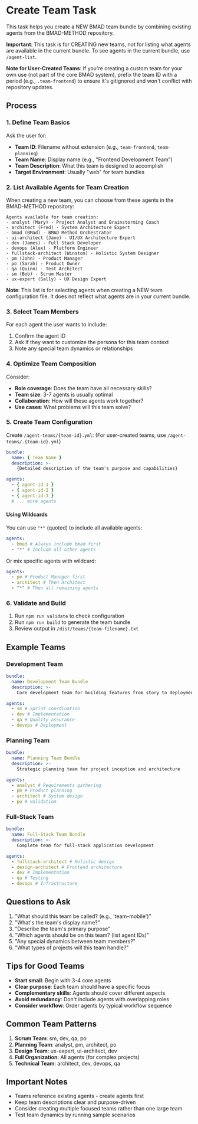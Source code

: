 # Create Team Task

This task helps you create a NEW BMAD team bundle by combining existing agents from the BMAD-METHOD repository.

**Important**: This task is for CREATING new teams, not for listing what agents are available in the current bundle. To see agents in the current bundle, use `/agent-list`.

**Note for User-Created Teams**: If you're creating a custom team for your own use (not part of the core BMAD system), prefix the team ID with a period (e.g., `.team-frontend`) to ensure it's gitignored and won't conflict with repository updates.

## Process

### 1. Define Team Basics

Ask the user for:

- **Team ID**: Filename without extension (e.g., `team-frontend`, `team-planning`)
- **Team Name**: Display name (e.g., "Frontend Development Team")
- **Team Description**: What this team is designed to accomplish
- **Target Environment**: Usually "web" for team bundles

### 2. List Available Agents for Team Creation

When creating a new team, you can choose from these agents in the BMAD-METHOD repository:

```
Agents available for team creation:
- analyst (Mary) - Project Analyst and Brainstorming Coach
- architect (Fred) - System Architecture Expert
- bmad (BMad) - BMAD Method Orchestrator
- ui-architect (Jane) - UI/UX Architecture Expert
- dev (James) - Full Stack Developer
- devops (Alex) - Platform Engineer
- fullstack-architect (Winston) - Holistic System Designer
- pm (John) - Product Manager
- po (Sarah) - Product Owner
- qa (Quinn) - Test Architect
- sm (Bob) - Scrum Master
- ux-expert (Sally) - UX Design Expert
```

**Note**: This list is for selecting agents when creating a NEW team configuration file. It does not reflect what agents are in your current bundle.

### 3. Select Team Members

For each agent the user wants to include:

1. Confirm the agent ID
2. Ask if they want to customize the persona for this team context
3. Note any special team dynamics or relationships

### 4. Optimize Team Composition

Consider:

- **Role coverage**: Does the team have all necessary skills?
- **Team size**: 3-7 agents is usually optimal
- **Collaboration**: How will these agents work together?
- **Use cases**: What problems will this team solve?

### 5. Create Team Configuration

Create `/agent-teams/{team-id}.yml`:
(For user-created teams, use `/agent-teams/.{team-id}.yml`)

```yaml
bundle:
  name: { Team Name }
  description: >-
    {Detailed description of the team's purpose and capabilities}

agents:
  - { agent-id-1 }
  - { agent-id-2 }
  - { agent-id-3 }
  # ... more agents
```

#### Using Wildcards

You can use `"*"` (quoted) to include all available agents:

```yaml
agents:
  - bmad # Always include bmad first
  - "*" # Include all other agents
```

Or mix specific agents with wildcard:

```yaml
agents:
  - pm # Product Manager first
  - architect # Then Architect
  - "*" # Then all remaining agents
```

### 6. Validate and Build

1. Run `npm run validate` to check configuration
2. Run `npm run build` to generate the team bundle
3. Review output in `/dist/teams/{team-filename}.txt`

## Example Teams

### Development Team

```yaml
bundle:
  name: Development Team Bundle
  description: >-
    Core development team for building features from story to deployment

agents:
  - sm # Sprint coordination
  - dev # Implementation
  - qa # Quality assurance
  - devops # Deployment
```

### Planning Team

```yaml
bundle:
  name: Planning Team Bundle
  description: >-
    Strategic planning team for project inception and architecture

agents:
  - analyst # Requirements gathering
  - pm # Product planning
  - architect # System design
  - po # Validation
```

### Full-Stack Team

```yaml
bundle:
  name: Full-Stack Team Bundle
  description: >-
    Complete team for full-stack application development

agents:
  - fullstack-architect # Holistic design
  - design-architect # Frontend architecture
  - dev # Implementation
  - qa # Testing
  - devops # Infrastructure
```

## Questions to Ask

1. "What should this team be called? (e.g., 'team-mobile')"
2. "What's the team's display name?"
3. "Describe the team's primary purpose"
4. "Which agents should be on this team? (list agent IDs)"
5. "Any special dynamics between team members?"
6. "What types of projects will this team handle?"

## Tips for Good Teams

- **Start small**: Begin with 3-4 core agents
- **Clear purpose**: Each team should have a specific focus
- **Complementary skills**: Agents should cover different aspects
- **Avoid redundancy**: Don't include agents with overlapping roles
- **Consider workflow**: Order agents by typical workflow sequence

## Common Team Patterns

1. **Scrum Team**: sm, dev, qa, po
2. **Planning Team**: analyst, pm, architect, po
3. **Design Team**: ux-expert, ui-architect, dev
4. **Full Organization**: All agents (for complex projects)
5. **Technical Team**: architect, dev, devops, qa

## Important Notes

- Teams reference existing agents - create agents first
- Keep team descriptions clear and purpose-driven
- Consider creating multiple focused teams rather than one large team
- Test team dynamics by running sample scenarios
